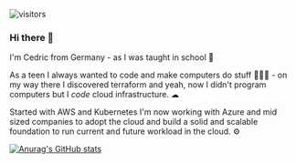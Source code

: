 ![visitors](https://visitor-badge.laobi.icu/badge?page_id=clowa.visitor-badge)
### Hi there 👋

I'm Cedric from Germany - as I was taught in school 🏫

As a teen I always wanted to code and make computers do stuff 👨🏼‍💻 - on my way there I discovered terraform and yeah, now I didn't program computers but I _code_ cloud infrastructure. ☁︎

Started with AWS and Kubernetes I'm now working with Azure and mid sized companies to adopt the cloud and build a solid and scalable foundation to run current and future workload in the cloud. ⚙

[![Anurag's GitHub stats](https://github-readme-stats.vercel.app/api?username=clowa)](https://github.com/anuraghazra/github-readme-stats)

<!--
I need this for inspiration
**clowa/clowa** is a ✨ _special_ ✨ repository because its `README.md` (this file) appears on your GitHub profile.

Here are some ideas to get you started:

- 🔭 I’m currently working on ...
- 🌱 I’m currently learning ...
- 👯 I’m looking to collaborate on ...
- 🤔 I’m looking for help with ...
- 💬 Ask me about ...
- 📫 How to reach me: ...
- 😄 Pronouns: ...
- ⚡ Fun fact: ...
-->
